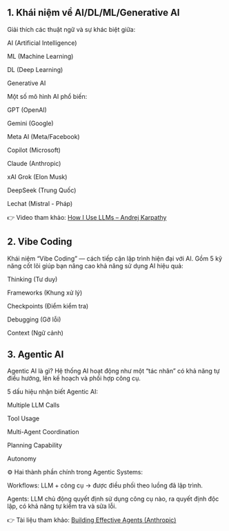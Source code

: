 ## 1. Khái niệm về AI/DL/ML/Generative AI

Giải thích các thuật ngữ và sự khác biệt giữa:

AI (Artificial Intelligence)

ML (Machine Learning)

DL (Deep Learning)

Generative AI

Một số mô hình AI phổ biến:

GPT (OpenAI)

Gemini (Google)

Meta AI (Meta/Facebook)

Copilot (Microsoft)

Claude (Anthropic)

xAI Grok (Elon Musk)

DeepSeek (Trung Quốc)

Lechat (Mistral - Pháp)

👉 Video tham khảo: [How I Use LLMs – Andrej Karpathy](https://youtu.be/EWvNQjAaOHw?si=R_VC0fKZcfZ6cpxu)

## 2. Vibe Coding

Khái niệm “Vibe Coding” — cách tiếp cận lập trình hiện đại với AI.
Gồm 5 kỹ năng cốt lõi giúp bạn nâng cao khả năng sử dụng AI hiệu quả:

Thinking (Tư duy)

Frameworks (Khung xử lý)

Checkpoints (Điểm kiểm tra)

Debugging (Gỡ lỗi)

Context (Ngữ cảnh)

## 3. Agentic AI

Agentic AI là gì?
Hệ thống AI hoạt động như một “tác nhân” có khả năng tự điều hướng, lên kế hoạch và phối hợp công cụ.

5 dấu hiệu nhận biết Agentic AI:

Multiple LLM Calls

Tool Usage

Multi-Agent Coordination

Planning Capability

Autonomy

⚙️ Hai thành phần chính trong Agentic Systems:

Workflows: LLM + công cụ → được điều phối theo luồng đã lập trình.

Agents: LLM chủ động quyết định sử dụng công cụ nào, ra quyết định độc lập, có khả năng tự kiểm tra và sửa lỗi.

👉 Tài liệu tham khảo: [Building Effective Agents (Anthropic)](https://www.anthropic.com/engineering/building-effective-agents)

